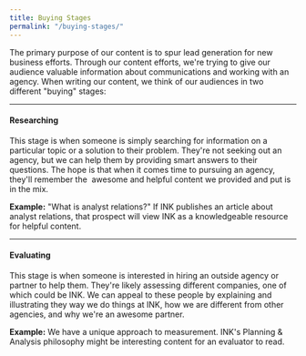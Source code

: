 ```yaml
---
title: Buying Stages
permalink: "/buying-stages/"
---
```


The primary purpose of our content is to spur lead generation for new business efforts. Through our content efforts, we're trying to give our audience valuable information about communications and working with an agency. When writing our content, we think of our audiences in two different "buying" stages:

---

#### **Researching**

This stage is when someone is simply searching for information on a particular topic or a solution to their problem. They're not seeking out an agency, but we can help them by providing smart answers to their questions. The hope is that when it comes time to pursuing an agency, they'll remember the  awesome and helpful content we provided and put is in the mix.
   
**Example:** "What is analyst relations?" If INK publishes an article about analyst relations, that prospect will view INK as a knowledgeable resource for helpful content.

---

#### **Evaluating**

This stage is when someone is interested in hiring an outside agency or partner to help them. They're likely assessing different companies, one of which could be INK. We can appeal to these people by explaining and illustrating they way we do things at INK, how we are different from other agencies, and why we're an awesome partner.
   
**Example:** We have a unique approach to measurement. INK's Planning & Analysis philosophy might be interesting content for an evaluator to read.